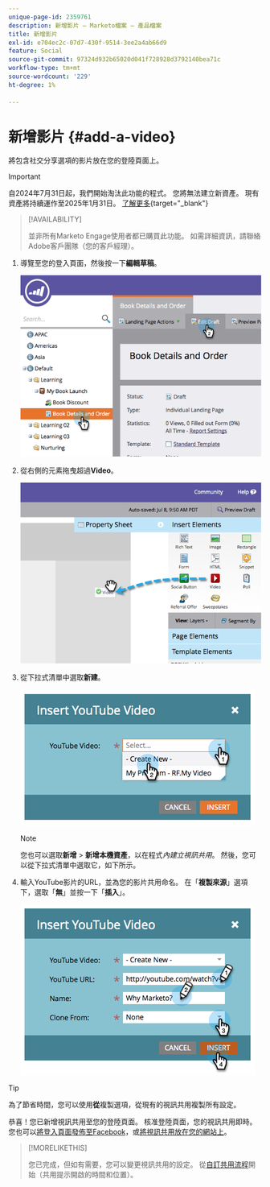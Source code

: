```yaml
---
unique-page-id: 2359761
description: 新增影片 — Marketo檔案 — 產品檔案
title: 新增影片
exl-id: e704ec2c-07d7-430f-9514-3ee2a4ab66d9
feature: Social
source-git-commit: 97324d932b65020d041f728928d3792140bea71c
workflow-type: tm+mt
source-wordcount: '229'
ht-degree: 1%

---
```


# 新增影片 {#add-a-video}

將包含社交分享選項的影片放在您的登陸頁面上。

>[!IMPORTANT]
>
>自2024年7月31日起，我們開始淘汰此功能的程式。 您將無法建立新資產。 現有資產將持續運作至2025年1月31日。 [了解更多](https://nation.marketo.com/t5/employee-blogs/marketo-engage-social-features-deprecation/ba-p/351977){target="_blank"}

>[!AVAILABILITY]
>
>並非所有Marketo Engage使用者都已購買此功能。 如需詳細資訊，請聯絡Adobe客戶團隊（您的客戶經理）。

1. 導覽至您的登入頁面，然後按一下&#x200B;**編輯草稿**。

   ![](assets/image2014-9-23-16-3a49-3a49.png)

1. 從右側的元素拖曳超過&#x200B;**Video**。

   ![](assets/image2014-9-23-16-3a51-3a0.png)

1. 從下拉式清單中選取&#x200B;**新建**。

   ![](assets/image2014-9-23-16-3a51-3a11.png)

   >[!NOTE]
   >
   >您也可以選取&#x200B;**新增** > **新增本機資產**，以在程式&#x200B;_內建立視訊共用_。 然後，您可以從下拉式清單中選取它，如下所示。

1. 輸入YouTube影片的URL，並為您的影片共用命名。 在「**複製來源**」選項下，選取「**無**」並按一下「**插入**」。

   ![](assets/image2014-9-23-16-3a51-3a32.png)

>[!TIP]
>
>為了節省時間，您可以使用&#x200B;**從**&#x200B;複製選項，從現有的視訊共用複製所有設定。

恭喜！您已新增視訊共用至您的登陸頁面。 核准登陸頁面，您的視訊共用即時。 您也可以[將登入頁面發佈至Facebook](/help/marketo/product-docs/demand-generation/facebook/publish-landing-pages-to-facebook.md)，或[將視訊共用放在您的網站上](/help/marketo/product-docs/demand-generation/social/configuring-social-actions/customize-video-share-flow.md)。

>[!MORELIKETHIS]
>
>您已完成，但如有需要，您可以變更視訊共用的設定。 從[自訂共用流程](/help/marketo/product-docs/demand-generation/social/configuring-social-actions/customize-video-share-flow.md)開始（共用提示開啟的時間和位置）。

